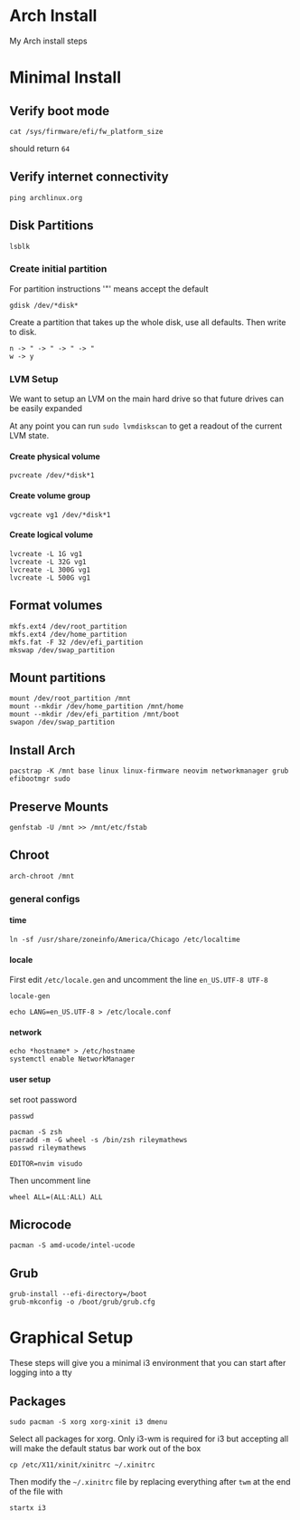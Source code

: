 # Arch Install
My Arch install steps

# Minimal Install
## Verify boot mode
```
cat /sys/firmware/efi/fw_platform_size
```
should return `64`

## Verify internet connectivity

`ping archlinux.org`

## Disk Partitions
```
lsblk
```

### Create initial partition
For partition instructions '"' means accept the default
```
gdisk /dev/*disk*
```
Create a partition that takes up the whole disk, use all defaults.
Then write to disk.
```
n -> " -> " -> " -> "
w -> y
```

### LVM Setup
We want to setup an LVM on the main hard drive so that future drives can be easily expanded

At any point you can run `sudo lvmdiskscan` to get a readout of the current LVM state.


#### Create physical volume
```
pvcreate /dev/*disk*1
```
#### Create volume group
```
vgcreate vg1 /dev/*disk*1
```
#### Create logical volume
```
lvcreate -L 1G vg1
lvcreate -L 32G vg1
lvcreate -L 300G vg1
lvcreate -L 500G vg1
```
## Format volumes
```
mkfs.ext4 /dev/root_partition
mkfs.ext4 /dev/home_partition
mkfs.fat -F 32 /dev/efi_partition
mkswap /dev/swap_partition
```

## Mount partitions
```
mount /dev/root_partition /mnt
mount --mkdir /dev/home_partition /mnt/home
mount --mkdir /dev/efi_partition /mnt/boot
swapon /dev/swap_partition
```

## Install Arch
```
pacstrap -K /mnt base linux linux-firmware neovim networkmanager grub efibootmgr sudo
```
## Preserve Mounts
```
genfstab -U /mnt >> /mnt/etc/fstab
```

## Chroot
```
arch-chroot /mnt
```

### general configs
#### time
```
ln -sf /usr/share/zoneinfo/America/Chicago /etc/localtime
```

#### locale
First edit `/etc/locale.gen` and uncomment the line `en_US.UTF-8 UTF-8`
```
locale-gen
```
```
echo LANG=en_US.UTF-8 > /etc/locale.conf
```

#### network
```
echo *hostname* > /etc/hostname
systemctl enable NetworkManager
```

#### user setup
set root password
```
passwd
```

```
pacman -S zsh
useradd -m -G wheel -s /bin/zsh rileymathews
passwd rileymathews
```

```
EDITOR=nvim visudo
```
Then uncomment line
```
wheel ALL=(ALL:ALL) ALL
```

## Microcode
```
pacman -S amd-ucode/intel-ucode
```

## Grub
```
grub-install --efi-directory=/boot
grub-mkconfig -o /boot/grub/grub.cfg
```

# Graphical Setup
These steps will give you a minimal i3 environment that you can start after logging into a tty
## Packages
```
sudo pacman -S xorg xorg-xinit i3 dmenu
```
Select all packages for xorg. Only i3-wm is required for i3 but accepting all will make the default status bar work out of the box

```
cp /etc/X11/xinit/xinitrc ~/.xinitrc
```

Then modify the `~/.xinitrc` file by replacing everything after `twm` at the end of the file with
```
startx i3
```
